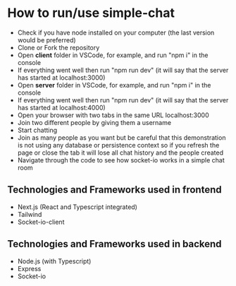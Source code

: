 # How to run/use simple-chat

- Check if you have node installed on your computer (the last version would be preferred)
- Clone or Fork the repository
- Open **client** folder in VSCode, for example, and run "npm i" in the console
- If everything went well then run "npm run dev" (it will say that the server has started at localhost:3000)
- Open **server** folder in VSCode, for example, and run "npm i" in the console
- If everything went well then run "npm run dev" (it will say that the server has started at localhost:4000)
- Open your browser with two tabs in the same URL localhost:3000
- Join two different people by giving them a username
- Start chatting
- Join as many people as you want but be careful that this demonstration is not using any database or persistence context so if you refresh the page or close the tab it will lose all chat history and the people created
- Navigate through the code to see how socket-io works in a simple chat room

## Technologies and Frameworks used in frontend
- Next.js (React and Typescript integrated)
- Tailwind
- Socket-io-client

## Technologies and Frameworks used in backend
- Node.js (with Typescript)
- Express
- Socket-io
